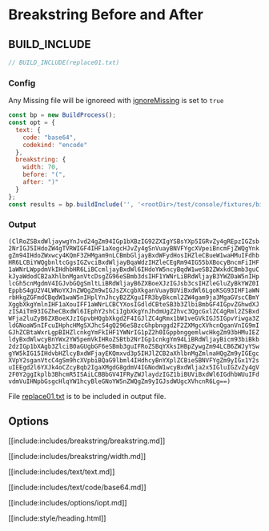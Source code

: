 # Breakstring Before and After

## BUILD_INCLUDE

```js
// BUILD_INCLUDE(replace01.txt)
```

### Config

Any Missing file will be ignoreed with [ignoreMissing](/build-include/pages/Docs/Main/Options/ignoreMissing/index.html) is set to `true`

````js
const bp = new BuildProcess();
const opt = {
  text: {
    code: "base64",
    codekind: "encode"
  },
  breakstring: {
    width: 70,
    before: "(",
    after: ")"
  }
};
const results = bp.buildInclude('', '<rootDir>/test/console/fixtures/bi-replace99.txt', opt);
````

### Output

```text
(ClRoZSBxdWljaywgYnJvd24gZm94IGp1bXBzIG92ZXIgYSBsYXp5IGRvZy4gREpzIGZsb
2NrIGJ5IHdoZW4gTVRWIGF4IHF1aXogcHJvZy4gSnVuayBNVFYgcXVpeiBncmFjZWQgYnk
gZm94IHdoZWxwcy4KQmF3ZHMgam9nLCBmbGljayBxdWFydHosIHZleCBueW1waHMuIFdhb
HR6LCBiYWQgbnltcGgsIGZvciBxdWljayBqaWdzIHZleCEgRm94IG55bXBocyBncmFiIHF
1aWNrLWppdmVkIHdhbHR6LiBCcmljayBxdWl6IHdoYW5ncyBqdW1weSB2ZWxkdCBmb3guC
kJyaWdodCB2aXhlbnMganVtcDsgZG96eSBmb3dsIHF1YWNrLiBRdWljayB3YWZ0aW5nIHp
lcGh5cnMgdmV4IGJvbGQgSmltLiBRdWljayB6ZXBoeXJzIGJsb3csIHZleGluZyBkYWZ0I
EppbS4gU2V4LWNoYXJnZWQgZm9wIGJsZXcgbXkganVuayBUViBxdWl6LgoKSG93IHF1aWN
rbHkgZGFmdCBqdW1waW5nIHplYnJhcyB2ZXguIFR3byBkcml2ZW4gam9ja3MgaGVscCBmY
XggbXkgYmlnIHF1aXouIFF1aWNrLCBCYXosIGdldCBteSB3b3ZlbiBmbGF4IGpvZGhwdXJ
zISAiTm93IGZheCBxdWl6IEphY2shCiIgbXkgYnJhdmUgZ2hvc3QgcGxlZC4gRml2ZSBxd
WFja2luZyB6ZXBoeXJzIGpvbHQgbXkgd2F4IGJlZC4gRmx1bW1veGVkIGJ5IGpvYiwga3Z
ldGNoaW5nIFcuIHphcHMgSXJhcS4gQ296eSBzcGhpbnggd2F2ZXMgcXVhcnQganVnIG9mI
GJhZCBtaWxrLgpBIHZlcnkgYmFkIHF1YWNrIG1pZ2h0IGppbnggemlwcHkgZm93bHMuIEZ
ldyBxdWlwcyBnYWx2YW5pemVkIHRoZSBtb2NrIGp1cnkgYm94LiBRdWljayBicm93biBkb
2dzIGp1bXAgb3ZlciB0aGUgbGF6eSBmb3guIFRoZSBqYXksIHBpZywgZm94LCB6ZWJyYSw
gYW5kIG15IHdvbHZlcyBxdWFjayEKQmxvd3p5IHJlZCB2aXhlbnMgZmlnaHQgZm9yIGEgc
XVpY2sganVtcC4gSm9hcXVpbiBQaG9lbml4IHdhcyBnYXplZCBieSBNVFYgZm9yIGx1Y2s
uIEEgd2l6YXJk4oCZcyBqb2IgaXMgdG8gdmV4IGNodW1wcyBxdWlja2x5IGluIGZvZy4gV
2F0Y2ggIkplb3BhcmR5ISAiLCBBbGV4IFRyZWJlaydzIGZ1biBUViBxdWl6IGdhbWUuIFd
vdmVuIHNpbGsgcHlqYW1hcyBleGNoYW5nZWQgZm9yIGJsdWUgcXVhcnR6Lg==)
```

File [replace01.txt](replacements/replace01.txt.html) is to be included in output file.

## Options

[[include:includes/breakstring/breakstring.md]]

[[include:includes/breakstring/width.md]]

[[include:includes/text/text.md]]

[[include:includes/text/code/base64.md]]

[[include:includes/options/iopt.md]]

[[include:style/heading.html]]